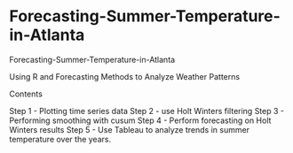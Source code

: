 # Forecasting-Summer-Temperature-in-Atlanta
Forecasting-Summer-Temperature-in-Atlanta

Using R and Forecasting Methods to Analyze Weather Patterns

Contents

Step 1 - Plotting time series data
Step 2 - use Holt Winters filtering
Step 3 - Performing smoothing with cusum
Step 4 - Perform forecasting on Holt Winters results
Step 5 - Use Tableau to analyze trends in summer temperature over the years.

